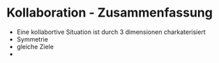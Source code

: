 # Kollaboration - Zusammenfassung

+  Eine kollabortive Situation ist durch 3 dimensionen charkaterisiert
  + Symmetrie
  + gleiche Ziele
  + 